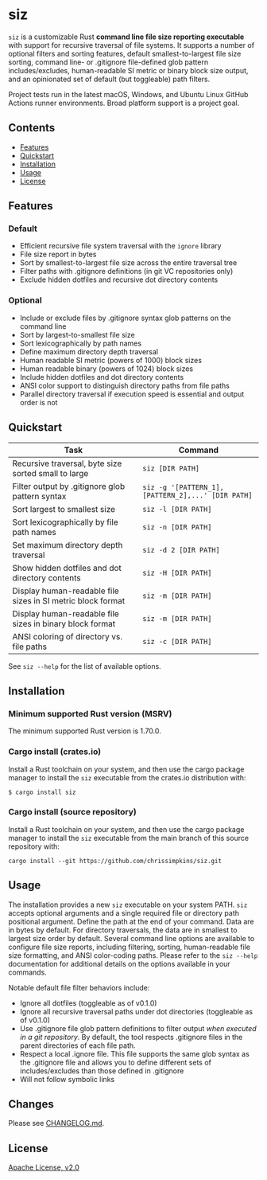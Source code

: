 # siz

`siz` is a customizable Rust **command line file size reporting executable** with support for recursive traversal of file systems. It supports a number of optional filters and sorting features, default smallest-to-largest file size sorting, command line- or .gitignore file-defined glob pattern includes/excludes, human-readable SI metric or binary block size output, and an opinionated set of default (but toggleable) path filters.

Project tests run in the latest macOS, Windows, and Ubuntu Linux GitHub Actions runner environments. Broad platform support is a project goal.

## Contents

- [Features](#features)
- [Quickstart](#quickstart)
- [Installation](#installation)
- [Usage](#usage)
- [License](#license)

## Features

### Default

- Efficient recursive file system traversal with the `ignore` library
- File size report in bytes
- Sort by smallest-to-largest file size across the entire traversal tree
- Filter paths with .gitignore definitions (in git VC repositories only)
- Exclude hidden dotfiles and recursive dot directory contents

### Optional

- Include or exclude files by .gitignore syntax glob patterns on the command line
- Sort by largest-to-smallest file size
- Sort lexicographically by path names
- Define maximum directory depth traversal
- Human readable SI metric (powers of 1000) block sizes
- Human readable binary (powers of 1024) block sizes
- Include hidden dotfiles and dot directory contents
- ANSI color support to distinguish directory paths from file paths
- Parallel directory traversal if execution speed is essential and output order is not

## Quickstart

| Task | Command |
|------|---------|
| Recursive traversal, byte size sorted small to large   | `siz [DIR PATH]` |
| Filter output by .gitignore glob pattern syntax        | `siz -g '[PATTERN_1],[PATTERN_2],...' [DIR PATH]` |
| Sort largest to smallest size                          | `siz -l [DIR PATH]`  |
| Sort lexicographically by file path names                 | `siz -n [DIR PATH]`  |
| Set maximum directory depth traversal                  | `siz -d 2 [DIR PATH]` |
| Show hidden dotfiles and dot directory contents        | `siz -H [DIR PATH]` |
| Display human-readable file sizes in SI metric block format  | `siz -m [DIR PATH]` |
| Display human-readable file sizes in binary block format  | `siz -m [DIR PATH]` |
| ANSI coloring of directory vs. file paths              | `siz -c [DIR PATH]`   |

See `siz --help` for the list of available options.

## Installation

### Minimum supported Rust version (MSRV)

The minimum supported Rust version is 1.70.0.

### Cargo install (crates.io)

Install a Rust toolchain on your system, and then use the cargo package manager to install the `siz` executable from the crates.io distribution with:

```
$ cargo install siz
```

### Cargo install (source repository)

Install a Rust toolchain on your system, and then use the cargo package manager to install the `siz` executable from the main branch of this source repository with:

```
cargo install --git https://github.com/chrissimpkins/siz.git
```

## Usage

The installation provides a new `siz` executable on your system PATH.  `siz` accepts optional arguments and a single required file or directory path positional argument. Define the path at the end of your command. Data are in bytes by default. For directory traversals, the data are in smallest to largest size order by default. Several command line options are available to configure file size reports, including filtering, sorting, human-readable file size formatting, and ANSI color-coding paths. Please refer to the `siz --help` documentation for additional details on the options available in your commands.

Notable default file filter behaviors include:

- Ignore all dotfiles (toggleable as of v0.1.0)
- Ignore all recursive traversal paths under dot directories (toggleable as of v0.1.0)
- Use .gitignore file glob pattern definitions to filter output *when executed in a git repository*. By default, the tool respects .gitignore files in the parent directories of each file path.
- Respect a local .ignore file. This file supports the same glob syntax as the .gitignore file and allows you to define different sets of includes/excludes than those defined in .gitignore
- Will not follow symbolic links

## Changes

Please see [CHANGELOG.md](CHANGELOG.md).

## License

[Apache License, v2.0](LICENSE)